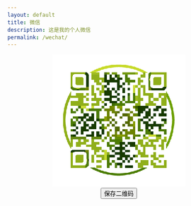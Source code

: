 ```yaml
---
layout: default
title: 微信
description: 这是我的个人微信
permalink: /wechat/
---
```


<p style="text-align: center;">
  <img src="/images/wechat.png" style="display: inline;"/><br/>
  <a href="/images/wechat.png" download="wechat.png" style="text-align: center;">
    <button class="btn btn-outline" type="button">保存二维码</button>
  </a>
</p>